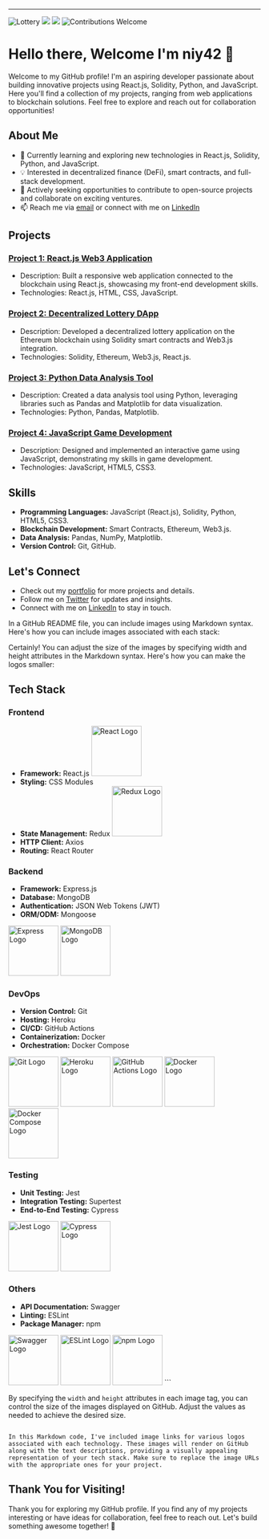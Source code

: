 ---
![Lottery](https://img.shields.io/badge/Language-Solidity-brightgreen)
![](https://img.shields.io/badge/Language-Python-red)
![](https://img.shields.io/badge/Language-Javascript-yellow)
![Contributions Welcome](https://img.shields.io/badge/Contributions-Welcome-orange)
# Hello there, Welcome I'm niy42 👋

Welcome to my GitHub profile! I'm an aspiring developer passionate about building innovative projects using React.js, Solidity, Python, and JavaScript. Here you'll find a collection of my projects, ranging from web applications to blockchain solutions. Feel free to explore and reach out for collaboration opportunities!

## About Me

- 🌱 Currently learning and exploring new technologies in React.js, Solidity, Python, and JavaScript.
- 💡 Interested in decentralized finance (DeFi), smart contracts, and full-stack development.
- 🚀 Actively seeking opportunities to contribute to open-source projects and collaborate on exciting ventures.
- 📫 Reach me via [email](mailto:obanlaniyi42@gmail.com) or connect with me on [LinkedIn](https://www.linkedin.com/in/adeniyi-obanla-3a137914b/)

## Projects

### [Project 1: React.js Web3 Application](https://github.com/niy42/Web3.0)
- Description: Built a responsive web application connected to the blockchain using React.js, showcasing my front-end development skills.
- Technologies: React.js, HTML, CSS, JavaScript.

### [Project 2: Decentralized Lottery DApp](link-to-project-repo)
- Description: Developed a decentralized lottery application on the Ethereum blockchain using Solidity smart contracts and Web3.js integration.
- Technologies: Solidity, Ethereum, Web3.js, React.js.

### [Project 3: Python Data Analysis Tool](link-to-project-repo)
- Description: Created a data analysis tool using Python, leveraging libraries such as Pandas and Matplotlib for data visualization.
- Technologies: Python, Pandas, Matplotlib.

### [Project 4: JavaScript Game Development](link-to-project-repo)
- Description: Designed and implemented an interactive game using JavaScript, demonstrating my skills in game development.
- Technologies: JavaScript, HTML5, CSS3.

## Skills

- **Programming Languages:** JavaScript (React.js), Solidity, Python, HTML5, CSS3.
- **Blockchain Development:** Smart Contracts, Ethereum, Web3.js.
- **Data Analysis:** Pandas, NumPy, Matplotlib.
- **Version Control:** Git, GitHub.

## Let's Connect

- Check out my [portfolio](link-to-portfolio) for more projects and details.
- Follow me on [Twitter](https://twitter.com/@yung_0x7) for updates and insights.
- Connect with me on [LinkedIn](https://www.linkedin.com/in/adeniyi-obanla-3a137914b/) to stay in touch.

 In a GitHub README file, you can include images using Markdown syntax. Here's how you can include images associated with each stack:

Certainly! You can adjust the size of the images by specifying width and height attributes in the Markdown syntax. Here's how you can make the logos smaller:

## Tech Stack

### Frontend
- **Framework:** React.js <img src="https://upload.wikimedia.org/wikipedia/commons/a/a7/React-icon.svg" alt="React Logo" width="100" height="100">
- **Styling:** CSS Modules
- **State Management:** Redux <img src="https://redux.js.org/img/redux.svg" alt="Redux Logo" width="100" height="100">
- **HTTP Client:** Axios
- **Routing:** React Router




### Backend
- **Framework:** Express.js
- **Database:** MongoDB
- **Authentication:** JSON Web Tokens (JWT)
- **ORM/ODM:** Mongoose

<img src="https://upload.wikimedia.org/wikipedia/commons/6/64/Expressjs.png" alt="Express Logo" width="100" height="100">
<img src="https://webassets.mongodb.com/_com_assets/cms/mongodb_logo1-76twgcu2dm.png" alt="MongoDB Logo" width="100" height="100">

### DevOps
- **Version Control:** Git
- **Hosting:** Heroku
- **CI/CD:** GitHub Actions
- **Containerization:** Docker
- **Orchestration:** Docker Compose

<img src="https://git-scm.com/images/logos/downloads/Git-Icon-1788C.png" alt="Git Logo" width="100" height="100">
<img src="https://brand.heroku.com/static/media/heroku-logotype-vertical.81d6f3d3.svg" alt="Heroku Logo" width="100" height="100">
<img src="https://github.githubassets.com/images/modules/logos_page/GitHub-Actions.svg" alt="GitHub Actions Logo" width="100" height="100">
<img src="https://www.docker.com/sites/default/files/d8/2019-07/Moby-logo.png" alt="Docker Logo" width="100" height="100">
<img src="https://www.docker.com/sites/default/files/d8/2019-07/horizontal-logo-monochromatic-white.png" alt="Docker Compose Logo" width="100" height="100">

### Testing
- **Unit Testing:** Jest
- **Integration Testing:** Supertest
- **End-to-End Testing:** Cypress

<img src="https://jestjs.io/img/jest.svg" alt="Jest Logo" width="100" height="100">
<img src="https://avatars.githubusercontent.com/u/8908513?s=200&v=4" alt="Cypress Logo" width="100" height="100">

### Others
- **API Documentation:** Swagger
- **Linting:** ESLint
- **Package Manager:** npm

<img src="https://avatars.githubusercontent.com/u/7658037?s=200&v=4" alt="Swagger Logo" width="100" height="100">
<img src="https://eslint.org/img/logo.svg" alt="ESLint Logo" width="100" height="100">
<img src="https://upload.wikimedia.org/wikipedia/commons/thumb/d/db/Npm-logo.svg/800px-Npm-logo.svg.png" alt="npm Logo" width="100" height="100">
```

By specifying the `width` and `height` attributes in each image tag, you can control the size of the images displayed on GitHub. Adjust the values as needed to achieve the desired size.
```

In this Markdown code, I've included image links for various logos associated with each technology. These images will render on GitHub along with the text descriptions, providing a visually appealing representation of your tech stack. Make sure to replace the image URLs with the appropriate ones for your project.
```
## Thank You for Visiting!

Thank you for exploring my GitHub profile. If you find any of my projects interesting or have ideas for collaboration, feel free to reach out. Let's build something awesome together! 🚀

<!--
**niy42/niy42** is a ✨ _special_ ✨ repository because its `README.md` (this file) appears on your GitHub profile.

Here are some ideas to get you started:

- 🔭 I’m currently working on ...
- 🌱 I’m currently learning ...
- 👯 I’m looking to collaborate on ...
- 🤔 I’m looking for help with ...
- 💬 Ask me about ...
- 📫 How to reach me: ...
- 😄 Pronouns: ...
- ⚡ Fun fact: ...
-->
